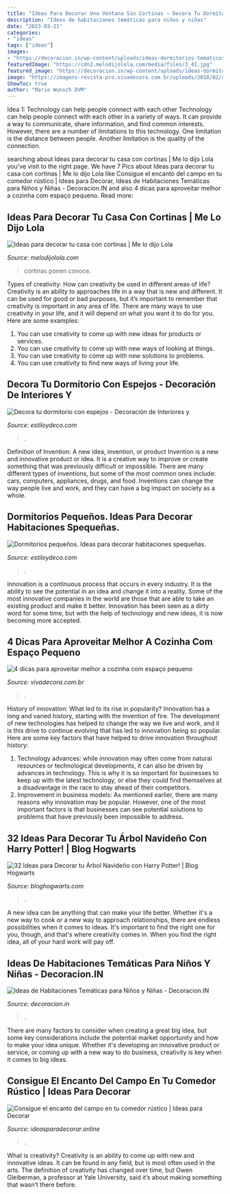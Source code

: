 ```yaml
---
title: "Ideas Para Decorar Una Ventana Sin Cortinas ~ Decora Tu Dormitorio Con Espejos"
description: "Ideas de habitaciones temáticas para niños y niñas"
date: "2023-03-21"
categories:
- "ideas"
tags: ["ideas"]
images:
- "https://decoracion.in/wp-content/uploads/ideas-dormitorios-tematicos-ninos-ninas-8.jpg"
featuredImage: "https://cdn2.melodijolola.com/media/files/3_41.jpg"
featured_image: "https://decoracion.in/wp-content/uploads/ideas-dormitorios-tematicos-ninos-ninas-8.jpg"
image: "https://imagens-revista-pro.vivadecora.com.br/uploads/2018/02/cozinha-espaco-pequeno.jpg"
ShowToc: true
author: "Marie Wunsch DVM"
---
```



Idea 1: Technology can help people connect with each other
Technology can help people connect with each other in a variety of ways. It can provide a way to communicate, share information, and find common interests. However, there are a number of limitations to this technology. One limitation is the distance between people. Another limitation is the quality of the connection.

	

		
searching about Ideas para decorar tu casa con cortinas | Me lo dijo Lola you've visit to the right page. We have 7 Pics about Ideas para decorar tu casa con cortinas | Me lo dijo Lola like Consigue el encanto del campo en tu comedor rústico | Ideas para Decorar, Ideas de Habitaciones Temáticas para Niños y Niñas - Decoracion.IN and also 4 dicas para aproveitar melhor a cozinha com espaço pequeno. Read more:
		
    
## Ideas Para Decorar Tu Casa Con Cortinas | Me Lo Dijo Lola

<img loading=lazy src="https://cdn2.melodijolola.com/media/files/3_41.jpg" onerror="this.onerror=null;this.src='https://tse4.mm.bing.net/th?id=OIP.PKpBSOFftUir-B_4nNEHZAHaHb&amp;pid=15.1';" alt="Ideas para decorar tu casa con cortinas | Me lo dijo Lola">

_Source: melodijolola.com_

>cortinas ponen conoce. 

	

Types of creativity: How can creativity be used in different areas of life?
Creativity is an ability to approaches life in a way that is new and different. It can be used for good or bad purposes, but it’s important to remember that creativity is important in any area of life. There are many ways to use creativity in your life, and it will depend on what you want it to do for you. Here are some examples: 
1. You can use creativity to come up with new ideas for products or services.
2. You can use creativity to come up with new ways of looking at things.
3. You can use creativity to come up with new solutions to problems.
4. You can use creativity to find new ways of living your life.

    
## Decora Tu Dormitorio Con Espejos - Decoración De Interiores Y

<img loading=lazy src="https://www.estiloydeco.com/wp-content/uploads/2015/12/espejos-en-dormitorios-9.jpg" onerror="this.onerror=null;this.src='https://tse2.mm.bing.net/th?id=OIP.OsciEZXlsipjchs1QLdpmgHaKV&amp;pid=15.1';" alt="Decora tu dormitorio con espejos - Decoración de Interiores y">

_Source: estiloydeco.com_

>. 

	

Definition of Invention: A new idea, invention, or product
Invention is a new and innovative product or idea. It is a creative way to improve or create something that was previously difficult or impossible. There are many different types of inventions, but some of the most common ones include: cars, computers, appliances, drugs, and food. Inventions can change the way people live and work, and they can have a big impact on society as a whole.

    
## Dormitorios Pequeños. Ideas Para Decorar Habitaciones Spequeñas.

<img loading=lazy src="https://www.estiloydeco.com/wp-content/uploads/2017/06/decoracion-de-dormitorios-pequenos-6.jpg" onerror="this.onerror=null;this.src='https://tse1.mm.bing.net/th?id=OIP.k2sQOStj-AkqB_M8r-XK2QHaLG&amp;pid=15.1';" alt="Dormitorios pequeños. Ideas para decorar habitaciones spequeñas.">

_Source: estiloydeco.com_

>. 

	

Innovation is a continuous process that occurs in every industry. It is the ability to see the potential in an idea and change it into a reality. Some of the most innovative companies in the world are those that are able to take an existing product and make it better. Innovation has been seen as a dirty word for some time, but with the help of technology and new ideas, it is now becoming more accepted.

    
## 4 Dicas Para Aproveitar Melhor A Cozinha Com Espaço Pequeno

<img loading=lazy src="https://imagens-revista-pro.vivadecora.com.br/uploads/2018/02/cozinha-espaco-pequeno.jpg" onerror="this.onerror=null;this.src='https://tse2.mm.bing.net/th?id=OIP.DXe1h9V51gV-9KnkLuDY9wHaJ4&amp;pid=15.1';" alt="4 dicas para aproveitar melhor a cozinha com espaço pequeno">

_Source: vivadecora.com.br_

>. 

	

History of innovation: What led to its rise in popularity?
Innovation has a long and varied history, starting with the invention of fire. The development of new technologies has helped to change the way we live and work, and it is this drive to continue evolving that has led to innovation being so popular. Here are some key factors that have helped to drive innovation throughout history: 
1) Technology advances: while innovation may often come from natural resources or technological developments, it can also be driven by advances in technology. This is why it is so important for businesses to keep up with the latest technology, or else they could find themselves at a disadvantage in the race to stay ahead of their competitors. 
2) Improvement in business models: As mentioned earlier, there are many reasons why innovation may be popular. However, one of the most important factors is that businesses can see potential solutions to problems that have previously been impossible to address.

    
## 32 Ideas Para Decorar Tu Árbol Navideño Con Harry Potter! | Blog Hogwarts

<img loading=lazy src="https://i0.wp.com/bloghogwarts.com/wp-content/uploads/2014/12/Harry-Potter-BlogHogwarts-Navidad-Arbol-Ornamento-28.jpg" onerror="this.onerror=null;this.src='https://tse3.mm.bing.net/th?id=OIP.WKoY7wwQKHKhF2emQTDS9QHaKI&amp;pid=15.1';" alt="32 Ideas para Decorar tu Árbol Navideño con Harry Potter! | Blog Hogwarts">

_Source: bloghogwarts.com_

>. 

	

A new idea can be anything that can make your life better. Whether it's a new way to cook or a new way to approach relationships, there are endless possibilities when it comes to ideas. It's important to find the right one for you, though, and that's where creativity comes in. When you find the right idea, all of your hard work will pay off.

    
## Ideas De Habitaciones Temáticas Para Niños Y Niñas - Decoracion.IN

<img loading=lazy src="https://decoracion.in/wp-content/uploads/ideas-dormitorios-tematicos-ninos-ninas-8.jpg" onerror="this.onerror=null;this.src='https://tse4.mm.bing.net/th?id=OIP.p6qaETz6FI62EocYXR502QHaHr&amp;pid=15.1';" alt="Ideas de Habitaciones Temáticas para Niños y Niñas - Decoracion.IN">

_Source: decoracion.in_

>. 

	

There are many factors to consider when creating a great big idea, but some key considerations include the potential market opportunity and how to make your idea unique. Whether it's developing an innovative product or service, or coming up with a new way to do business, creativity is key when it comes to big ideas.

    
## Consigue El Encanto Del Campo En Tu Comedor Rústico | Ideas Para Decorar

<img loading=lazy src="https://ideasparadecorar.online/wp-content/uploads/2019/02/ideas-para-decorar-comedores-rusticos.jpg" onerror="this.onerror=null;this.src='https://tse2.mm.bing.net/th?id=OIP.ZskpbkgAyqIXax1l2RWaPgHaE8&amp;pid=15.1';" alt="Consigue el encanto del campo en tu comedor rústico | Ideas para Decorar">

_Source: ideasparadecorar.online_

>. 

	

What is creativity?
Creativity is an ability to come up with new and innovative ideas. It can be found in any field, but is most often used in the arts. The definition of creativity has changed over time, but Owen Gleiberman, a professor at Yale University, said it’s about making something that wasn’t there before.

